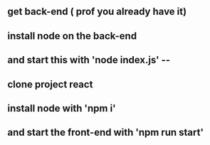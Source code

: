 get back-end ( prof you already have it)
------
install node on the back-end
------
and start this with 'node index.js' --
------
clone project react
------
install node with 'npm i'
------
and start the front-end with 'npm run start'
------
